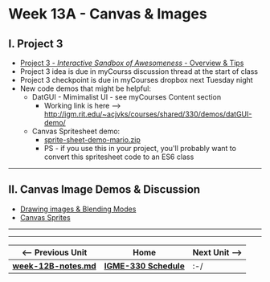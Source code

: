 # Week 13A - Canvas & Images

## I. Project 3
- [Project 3 - *Interactive Sandbox of Awesomeness* - Overview & Tips](../projects/p3-overview-and-tips.md)
- Project 3 idea is due in myCourss discussion thread at the start of class
- Project 3 checkpoint is due in myCourses dropbox next Tuesday night
- New code demos that might be helpful:
  - DatGUI - Mimimalist UI - see myCourses Content section
    - Working link is here --> http://igm.rit.edu/~acjvks/courses/shared/330/demos/datGUI-demo/
  - Canvas Spritesheet demo:
    - [sprite-sheet-demo-mario.zip](https://github.com/tonethar/IGME-330-Master/blob/master/notes/_files/sprite-sheet-demo-mario.zip)
    - PS - if you use this in your project, you'll probably want to convert this spritesheet code to an ES6 class

<hr>

## II. Canvas Image Demos & Discussion

- [Drawing images & Blending Modes](https://github.com/tonethar/IGME-330-Master/blob/master/notes/canvas-5.md)
- [Canvas Sprites](https://github.com/tonethar/IGME-330-Master/blob/master/notes/canvas-6.md)

<hr><hr>

| <-- Previous Unit | Home | Next Unit -->
| --- | --- | --- 
| [**week-12B-notes.md**](week-12B-notes.md)     |  [**IGME-330 Schedule**](../schedule.md) | :-/
